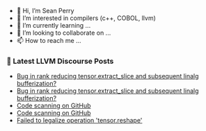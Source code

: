 - 👋 Hi, I’m Sean Perry
- 👀 I’m interested in compilers (c++, COBOL, llvm)
- 🌱 I’m currently learning ...
- 💞️ I’m looking to collaborate on ...
- 📫 How to reach me ...

<!---
s66perry/s66perry is a ✨ special ✨ repository because its `README.md` (this file) appears on your GitHub profile.
You can click the Preview link to take a look at your changes.
--->
### 📕 Latest LLVM Discourse Posts

<!-- DISCOURSE-LLVM:START -->
- [Bug in rank reducing tensor.extract_slice and subsequent linalg bufferization?](https://discourse.llvm.org/t/bug-in-rank-reducing-tensor-extract-slice-and-subsequent-linalg-bufferization/60127/3)
- [Bug in rank reducing tensor.extract_slice and subsequent linalg bufferization?](https://discourse.llvm.org/t/bug-in-rank-reducing-tensor-extract-slice-and-subsequent-linalg-bufferization/60127/2)
- [Code scanning on GitHub](https://discourse.llvm.org/t/code-scanning-on-github/59656/4)
- [Code scanning on GitHub](https://discourse.llvm.org/t/code-scanning-on-github/59656/3)
- [Failed to legalize operation &#39;tensor.reshape&#39;](https://discourse.llvm.org/t/failed-to-legalize-operation-tensor-reshape/60129/1)
<!-- DISCOURSE-LLVM:END -->
